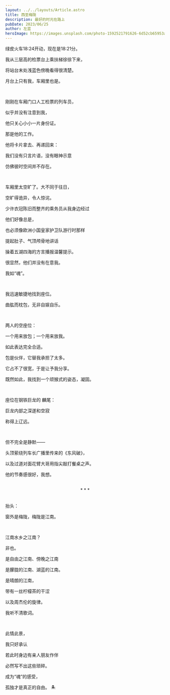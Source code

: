 ```yaml
---
layout: ../../layouts/Article.astro
title: 西至梅陇
description: 最好的时光在路上
pubDate: 2023/06/25
author: 左蓝
heroImage: https://images.unsplash.com/photo-1592521791626-6d52cb65953a?auto=format&fit=crop&w=1744&q=80
---
```


绿皮火车18:24开动，现在是18:21分。

我从三层高的检票台上乘扶梯徐徐下来，

将站台末处浅蓝色傍晚看得很清楚。

月台上只有我，车厢里也是。

<br/>

刚刚在车厢门口人工检票的列车员，

似乎并没有注意到我，

他只关心小小一片身份证。

那是他的工作。

他将卡片拿去、再递回来：

我们没有只言片语，没有眼神示意

仿佛彼时空间并不存在。

<br/>

车厢里太空旷了。大不同于往日，

空旷得诡异，令人惊诧。

少许衣冠陈旧而整齐的乘务员从我身边经过

他们好像总是，

也必须像欧洲小国皇家护卫队游行时那样

提起肚子、气顶颅骨地讲话

操着五湖四海的方言播报温馨提示。

很显然，他们并没有在意我。

我如“魂”。

<br/>

我迅速敏捷地找到座位。

曲肱而枕包，无非自娱自乐。

<br/>

两人的空座位：

一个用来放包；一个用来放我。

如此表达完全合适。

包是伙伴，它替我承担了太多。

它占不了很宽，于是让予我分享。

既然如此，我找到一个顽猴式的姿态，凝固。

<br/>

座位在钢铁巨龙的 麟尾：

巨龙内部之深遂和空寂

称得上辽远。

<br/>

但不完全是静默——

头顶萦绕列车长广播里传来的《东风破》，

以及过道对面花臂大哥用指尖敲打餐桌之声。

他的节奏感很好，我想。

<br/>

<center>* * *</center>

<br/>

抬头：

窗外是梅陇，梅陇是江南。

<br/>

江南水乡之江南？

非也。

是自由之江南、傍晚之江南

是朦胧的江南、湖蓝的江南。

是晴朗的江南，

带有一丝柠檬茶的干涩

以及周杰伦的旋律。

我听不清歌词。

<br/>

此情此景，

我只好承认

若此时身边有亲人朋友作伴

必然写不出这些琐碎。

成为“魂”的感受，

孤独才是真正的自由。 🏝️
